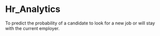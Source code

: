# Hr_Analytics
To predict the probability of a candidate to look for a new job or will stay with the current employer.
